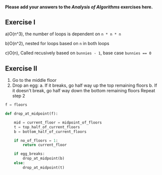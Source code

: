 #### Please add your answers to the **_Analysis of Algorithms_** exercises here.

## Exercise I

a)O(n^3), the number of loops is dependent on `n * n * n`

b)O(n^2), nested for loops based on `n` in both loops

c)O(n), Called recusively based on `bunnies - 1`, base case `bunnies == 0`

## Exercise II

1. Go to the middle floor
2. Drop an egg:
   a. If it breaks, go half way up the top remaining floors
   b. If it doesn't break, go half way down the bottom remaining floors
   Repeat step 2

```python
f = floors

def drop_at_midpoint(f):

    mid = current_floor = midpoint_of_floors
    t = top_half_of_current_floors
    b = bottom_half_of_current_floors

    if no_of_floors = 1:
        return current_floor

    if egg_breaks:
        drop_at_midpoint(b)
    else:
        drop_at_midpoint(t)
```
